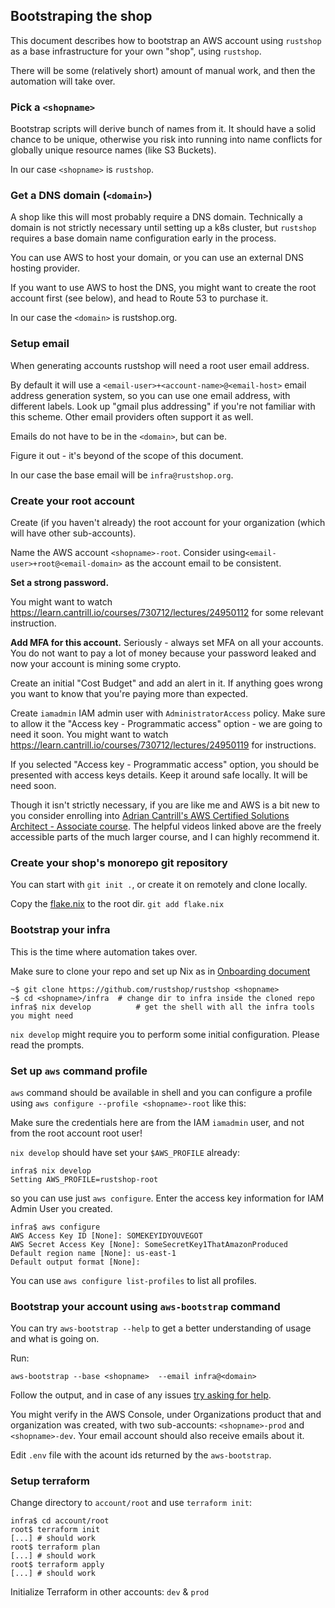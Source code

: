 ## Bootstraping the shop

This document describes how to bootstrap an AWS account
using `rustshop` as a base infrastructure for your own "shop",
using `rustshop`.

There will be some (relatively short) amount of manual work,
and then the automation will take over.


### Pick a `<shopname>`

Bootstrap scripts will derive bunch of names from it.
It should have a solid chance to be unique, otherwise you risk
into running into name conflicts for globally unique resource
names (like S3 Buckets).

In our case `<shopname>` is `rustshop`.

### Get a DNS domain (`<domain>`)

A shop like this will most probably require a DNS domain. Technically
a domain is not strictly necessary until setting up a k8s
cluster, but `rustshop` requires a base domain name configuration early
in the process.

You can use AWS to host your domain, or you can use an external
DNS hosting provider.

If you want to use AWS to host the DNS, you might want to create the
root account first (see below), and head to Route 53 to purchase it.

In our case the `<domain>` is rustshop.org.

### Setup email

When generating accounts rustshop will need a root user email
address.

By default it will use a `<email-user>+<account-name>@<email-host>` email
address generation system, so you can use one email address,
with different labels. Look up "gmail plus addressing" if you're
not familiar with this scheme. Other email providers often
support it as well.

Emails do not have to be in the `<domain>`, but can be.

Figure it out - it's beyond of the scope of this document.

In our case the base email will be `infra@rustshop.org`.

### Create your root account

Create (if you haven't already) the root account for your
organization (which will have other sub-accounts).

Name the AWS account `<shopname>-root`. Consider using`<email-user>+root@<email-domain>`
as the account email to be consistent.

**Set a strong password.**

You might want to watch https://learn.cantrill.io/courses/730712/lectures/24950112
for some relevant instruction.

**Add MFA for this account.** Seriously - always set MFA on all your accounts.
You do not want to pay a lot of money because your password leaked and now
your account is mining some crypto.

Create an initial "Cost Budget" and add an alert in it. If anything goes
wrong you want to know that you're paying more than expected.

Create `iamadmin` IAM admin user with `AdministratorAccess` policy. Make sure
to allow it the "Access key - Programmatic access" option -
we are going to need it soon. You might want to watch
https://learn.cantrill.io/courses/730712/lectures/24950119 for instructions.

If you selected "Access key - Programmatic access" option, you should be presented
with access keys details. Keep it around safe locally. It will be need soon.

Though it isn't strictly necessary, if you are like me and AWS is a bit new
to you consider enrolling into
[Adrian Cantrill's AWS Certified Solutions Architect - Associate course](https://learn.cantrill.io/p/aws-certified-solutions-architect-associate-saa-c02).
The helpful videos linked above are the freely accessible parts of the
much larger course, and I can highly recommend it.


### Create your shop's monorepo git repository

You can start with `git init .`, or create it on remotely
and clone locally.

Copy the [flake.nix](rustshop/templates/flake.nix) to the
root dir. `git add flake.nix`

### Bootstrap your infra

This is the time where automation takes over.

Make sure to clone your repo and set up Nix as in [Onboarding document](../README.onboarding.md)

```
~$ git clone https://github.com/rustshop/rustshop <shopname>
~$ cd <shopname>/infra  # change dir to infra inside the cloned repo
infra$ nix develop          # get the shell with all the infra tools you might need
```

`nix develop` might require you to perform some initial configuration. Please read
the prompts.

### Set up `aws` command profile

`aws` command should be available in shell and you can configure a profile
using `aws configure --profile <shopname>-root` like this:

Make sure the credentials here are from the IAM `iamadmin` user,
and not from the root account root user!

`nix develop` should have set your `$AWS_PROFILE` already:

```
infra$ nix develop
Setting AWS_PROFILE=rustshop-root
```

so you can use just `aws configure`. Enter the access key information
for IAM Admin User you created.

```
infra$ aws configure
AWS Access Key ID [None]: SOMEKEYIDYOUVEGOT
AWS Secret Access Key [None]: SomeSecretKey1ThatAmazonProduced
Default region name [None]: us-east-1
Default output format [None]:
```

You can use `aws configure list-profiles` to list all profiles.

### Bootstrap your account using `aws-bootstrap` command

You can try `aws-bootstrap --help` to get a better understanding of usage
and what is going on.

Run:

```
aws-bootstrap --base <shopname>  --email infra@<domain>
```

Follow the output, and in case of any issues
[try asking for help](https://github.com/rustshop/rustshop/discussions/categories/help-general).

You might verify in the AWS Console, under Organizations product that and organization was
created, with two sub-accounts: `<shopname>-prod` and `<shopname>-dev`. Your email account
should also receive emails about it.

Edit `.env` file with the acount ids returned by the `aws-bootstrap`.


### Setup terraform

Change directory to `account/root` and use `terraform init`:

```
infra$ cd account/root
root$ terraform init
[...] # should work
root$ terraform plan
[...] # should work
root$ terraform apply
[...] # should work
```

Initialize Terraform in other accounts: `dev` & `prod`
